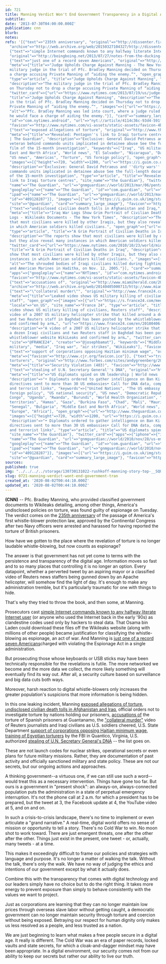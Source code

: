 ```yaml
---
id: 721
title: Manning Verdict Won't End Government Transparency in a Digital Age
subtitle: 
date: '2013-07-30T04:00:00.000Z'
publication: cnn
blurb: 
notes: 
refs: '[{"text"=>"235th anniversary", "original"=>"http://dissenter.firedoglake.com/2013/07/29/bradley-manning-to-be-convicted-on-a-day-of-significance-in-whistleblower-history/",
  "archive"=>"http://web.archive.org/web/20150327104327/http://dissenter.firedoglake.com/2013/07/29/bradley-manning-to-be-convicted-on-a-day-of-significance-in-whistleblower-history/"},
  {"text"=>"simple Internet commands known to any halfway literate Internet user",
  "original"=>"http://boingboing.net/2013/07/27/notes-from-the-ducking-stool.html"},
  {"text"=>"just one of a record seven Americans", "original"=>"http://www.nytimes.com/2013/07/19/us/judge-in-manning-case-allows-charge-of-aiding-the-enemy.html",
  "meta"=>{"title"=>"Judge Upholds Charge Against Manning - The New York Times", "description"=>"The
  military judge in the trial of Pfc. Bradley Manning decided on Thursday not to drop
  a charge accusing Private Manning of “aiding the enemy.”", "open_graph"=>{"url"=>"https://www.nytimes.com/2013/07/19/us/judge-in-manning-case-allows-charge-of-aiding-the-enemy.html",
  "type"=>"article", "title"=>"Judge Upholds Charge Against Manning", "images"=>[{"url"=>"https://static01.nyt.com/images/2013/07/19/us/alt-MANNING/alt-MANNING-articleLarge.jpg"}],
  "description"=>"The military judge in the trial of Pfc. Bradley Manning decided
  on Thursday not to drop a charge accusing Private Manning of “aiding the enemy.”"},
  "twitter_card"=>{"url"=>"https://www.nytimes.com/2013/07/19/us/judge-in-manning-case-allows-charge-of-aiding-the-enemy.html",
  "title"=>"Judge Upholds Charge Against Manning", "description"=>"The military judge
  in the trial of Pfc. Bradley Manning decided on Thursday not to drop a charge accusing
  Private Manning of “aiding the enemy.”", "images"=>[{"url"=>"https://static01.nyt.com/images/2013/07/19/us/alt-MANNING/alt-MANNING-articleLarge.jpg",
  "alt"=>"Pfc. Bradley Manning was led into court, where a judge ruled Thursday that
  he would face a charge of aiding the enemy."}], "card"=>"summary_large_image", "apps"=>{"googleplay"=>{"name"=>"NYTimes",
  "id"=>"com.nytimes.android", "url"=>"nyt://article/4114c36c-93d4-591f-a373-a63d31ec6f12"}}},
  "favicon"=>"http://www.nytimes.com/vi-assets/static-assets/favicon-4bf96cb6a1093748bf5b3c429accb9b4.ico"}},
  {"text"=>"exposed allegations of torture", "original"=>"http://www.theguardian.com/world/2013/mar/06/pentagon-iraqi-torture-centres-link",
  "meta"=>{"title"=>"Revealed: Pentagon''s link to Iraqi torture centres | World news
  | The Guardian", "description"=>"Exclusive: General David Petraeus and ''dirty wars''
  veteran behind commando units implicated in detainee abuse See the full-length documentary
  film of the 15-month investigation", "keywords"=>["Iraq", "US military", "Middle
  East and North Africa", "World news", "El Salvador", "Nicaragua", "David Petraeus",
  "US news", "Americas", "Torture", "US foreign policy"], "open_graph"=>{"url"=>"http://www.theguardian.com/world/2013/mar/06/pentagon-iraqi-torture-centres-link",
  "images"=>[{"height"=>720, "width"=>1200, "url"=>"https://i.guim.co.uk/img/static/sys-images/Guardian/Pix/audio/video/2013/3/6/1362538110743/Search-for-Steele---video-015.jpg?width=1200&height=630&quality=85&auto=format&fit=crop&overlay-align=bottom%2Cleft&overlay-width=100p&overlay-base64=L2ltZy9zdGF0aWMvb3ZlcmxheXMvdGctYWdlLTIwMTMucG5n&enable=upscale&s=33f76c92eef4783a1478521d1133ff69"}],
  "description"=>"Exclusive: General David Petraeus and ''dirty wars'' veteran behind
  commando units implicated in detainee abuse See the full-length documentary film
  of the 15-month investigation", "type"=>"article", "title"=>"Revealed: Pentagon''s
  link to Iraqi torture centres", "site_name"=>"the Guardian"}, "twitter_card"=>{"apps"=>{"iphone"=>{"id"=>"409128287",
  "name"=>"The Guardian", "url"=>"gnmguardian://world/2013/mar/06/pentagon-iraqi-torture-centres-link?contenttype=Article&source=twitter"},
  "googleplay"=>{"name"=>"The Guardian", "id"=>"com.guardian", "url"=>"guardian://www.theguardian.com/world/2013/mar/06/pentagon-iraqi-torture-centres-link"},
  "ipad"=>{"name"=>"The Guardian", "url"=>"gnmguardian://world/2013/mar/06/pentagon-iraqi-torture-centres-link?contenttype=Article&source=twitter",
  "id"=>"409128287"}}, "images"=>[{"url"=>"https://i.guim.co.uk/img/static/sys-images/Guardian/Pix/audio/video/2013/3/6/1362538110743/Search-for-Steele---video-015.jpg?width=1200&height=630&quality=85&auto=format&fit=crop&overlay-align=bottom%2Cleft&overlay-width=100p&overlay-base64=L2ltZy9zdGF0aWMvb3ZlcmxheXMvdGctYWdlLTIwMTMucG5n&s=f958a68d38c323f54f67462e5f6d8d57"}],
  "site"=>"@guardian", "card"=>"summary_large_image"}, "favicon"=>"https://assets.guim.co.uk/images/favicons/46bd2faa1ab438684a6d4528a655a8bd/32x32.ico"}},
  {"text"=>"undisclosed civilian death tolls in Afghanistan and Iraq,", "original"=>"http://www.nytimes.com/2010/10/23/world/middleeast/23casualties.html",
  "meta"=>{"title"=>"Iraq War Logs Show Grim Portrait of Civilian Deaths – Iraq War
  Logs - Wikileaks Documents - The New York Times", "description"=>"The reports show
  that most civilians were killed by other Iraqis, but they also reveal many instances
  in which American soldiers killed civilians.", "open_graph"=>{"url"=>"https://www.nytimes.com/2010/10/23/world/middleeast/23casualties.html",
  "type"=>"article", "title"=>"A Grim Portrait of Civilian Deaths in Iraq", "images"=>[{"url"=>"https://static01.nyt.com/newsgraphics/images/icons/defaultPromoCrop.png"}],
  "description"=>"The reports show that most civilians were killed by other Iraqis,
  but they also reveal many instances in which American soldiers killed civilians."},
  "twitter_card"=>{"url"=>"https://www.nytimes.com/2010/10/23/world/middleeast/23casualties.html",
  "title"=>"A Grim Portrait of Civilian Deaths in Iraq", "description"=>"The reports
  show that most civilians were killed by other Iraqis, but they also reveal many
  instances in which American soldiers killed civilians.", "images"=>[{"url"=>"https://static01.nyt.com/newsgraphics/images/icons/defaultCrop.png",
  "alt"=>"The shrouded bodies of Iraqi civilians killed during fighting between insurgents
  and American Marines in Haditha, on Nov. 12, 2005."}], "card"=>"summary_large_image",
  "apps"=>{"googleplay"=>{"name"=>"NYTimes", "id"=>"com.nytimes.android", "url"=>"nyt://article/ece59118-eaeb-5718-98ee-2c1079edd307"}}},
  "favicon"=>"http://www.nytimes.com/vi-assets/static-assets/favicon-4bf96cb6a1093748bf5b3c429accb9b4.ico"}},
  {"text"=>"accusations of", "original"=>"http://www.miamiherald.com/2010/12/25/1988286/wikileaks-how-us-tried-to-stop.html",
  "archive"=>"http://web.archive.org/web/20140405000713/http://www.miamiherald.com/2010/12/25/1988286/wikileaks-how-us-tried-to-stop.html"},
  {"text"=>"\"collateral murder\"", "original"=>"http://www.france24.com/en/20100406-leaked-video-shows-us-military-killing-civilians-reuters-staff",
  "meta"=>{"title"=>"Leaked video shows US military killing of civilians, Reuters
  staff", "open_graph"=>{"images"=>[{"url"=>"https://s.france24.com/media/display/1104a5d4-0aa3-11e9-ada5-005056bff430/w:1280/p:16x9/image-video-EN.jpg"}],
  "locale"=>"en_US", "site_name"=>"France 24", "type"=>"article", "title"=>"Leaked
  video shows US military killing of civilians, Reuters staff", "description"=>"A
  video of a 2007 US military helicopter strike that killed around a dozen Iraqi civilians
  and two Reuters staff in Baghdad has been posted by the whistleblower website WikiLeaks
  and confirmed by arm…", "url"=>"https://www.france24.com/en/20100406-leaked-video-shows-us-military-killing-civilians-reuters-staff"},
  "description"=>"A video of a 2007 US military helicopter strike that killed around
  a dozen Iraqi civilians and two Reuters staff in Baghdad has been posted by the
  whistleblower website WikiLeaks and confirmed by arm…", "twitter_card"=>{"card"=>"summary_large_image",
  "site"=>"@FRANCE24", "creator"=>"@josephbamat"}, "keywords"=>["Middle East", "US
  military", "media", "Iraq war", "air strikes", "WikiLeaks"], "favicon"=>"http://www.france24.com/favicon-16x16.png"}},
  {"text"=>"support of corporations opposing Haitian minimum wage", "original"=>"http://www.cjr.org/the_audit/a_pulled_scoop_shows_us_booste.php",
  "meta"=>{"favicon"=>"http://www.cjr.org/favicon.ico"}}, {"text"=>"training of Egyptian
  torturers", "original"=>"http://www.forbes.com/sites/andygreenberg/2011/01/28/wikileaks-drops-new-egypt-revelations-amid-protests-will-anyone-there-see-them/",
  "meta"=>{"title"=>"Security Violation (403)", "favicon"=>"http://www.forbes.com/favicon.ico"}},
  {"text"=>"stealing of U.N. Secretary General''s DNA", "original"=>"http://www.theguardian.com/world/2010/nov/28/us-embassy-cables-spying-un",
  "meta"=>{"title"=>"US diplomats spied on UN leadership | World news | The Guardian",
  "description"=>"• Diplomats ordered to gather intelligence on Ban Ki-moon• Secret
  directives sent to more than 30 US embassies• Call for DNA data, computer passwords
  and terrorist links", "keywords"=>["United Nations", "The US embassy cables", "US
  foreign policy", "US national security", "US news", "Democratic Republic of the
  Congo", "Uganda", "Rwanda", "Burundi", "World Health Organization", "Palestinian
  territories", "Hamas", "Gaza", "Burkina Faso", "Chad", "Mali", "Mauritania", "Niger",
  "Senegal", "Bulgaria", "Middle East and North Africa", "World news", "Ban Ki-moon",
  "Europe", "Africa"], "open_graph"=>{"url"=>"http://www.theguardian.com/world/2010/nov/28/us-embassy-cables-spying-un",
  "images"=>[{"height"=>720, "width"=>1200, "url"=>"https://i.guim.co.uk/img/static/sys-images/Guardian/Pix/pictures/2010/11/25/1290684760029/UN-secretary-general-Ban--007.jpg?width=1200&height=630&quality=85&auto=format&fit=crop&overlay-align=bottom%2Cleft&overlay-width=100p&overlay-base64=L2ltZy9zdGF0aWMvb3ZlcmxheXMvdGctYWdlLTIwMTAucG5n&enable=upscale&s=99ad52cf0b7c41582ffbc6999f023e48"}],
  "description"=>"• Diplomats ordered to gather intelligence on Ban Ki-moon• Secret
  directives sent to more than 30 US embassies• Call for DNA data, computer passwords
  and terrorist links", "type"=>"article", "title"=>"US diplomats spied on UN leadership",
  "site_name"=>"the Guardian"}, "twitter_card"=>{"apps"=>{"iphone"=>{"id"=>"409128287",
  "name"=>"The Guardian", "url"=>"gnmguardian://world/2010/nov/28/us-embassy-cables-spying-un?contenttype=Article&source=twitter"},
  "googleplay"=>{"name"=>"The Guardian", "id"=>"com.guardian", "url"=>"guardian://www.theguardian.com/world/2010/nov/28/us-embassy-cables-spying-un"},
  "ipad"=>{"name"=>"The Guardian", "url"=>"gnmguardian://world/2010/nov/28/us-embassy-cables-spying-un?contenttype=Article&source=twitter",
  "id"=>"409128287"}}, "images"=>[{"url"=>"https://i.guim.co.uk/img/static/sys-images/Guardian/Pix/pictures/2010/11/25/1290684760029/UN-secretary-general-Ban--007.jpg?width=1200&height=630&quality=85&auto=format&fit=crop&overlay-align=bottom%2Cleft&overlay-width=100p&overlay-base64=L2ltZy9zdGF0aWMvb3ZlcmxheXMvdGctYWdlLTIwMTAucG5n&s=222280746098d17404e661d376b6f818"}],
  "site"=>"@guardian", "card"=>"summary_large_image"}, "favicon"=>"https://assets.guim.co.uk/images/favicons/46bd2faa1ab438684a6d4528a655a8bd/32x32.ico"}}]'
sources: 
published: true
img: "../../../../storage/130730131022-rushkoff-manning-story-top-__SQUARESPACE_CACHEVERSION=1375231364318.jpg"
slug: 0721-manning-verdict-wont-end-government-tran
created_at: '2020-08-02T00:44:10.000Z'
updated_at: '2020-08-02T00:44:10.000Z'
---
```

**(CNN)** -- Pfc. Bradley Manning, who provided classified government documents to Wikileaks detailing, among other things, America's undisclosed policies on torture, was found guilty of espionage on Tuesday. The verdict comes on the [235th anniversary](http://dissenter.firedoglake.com/2013/07/29/bradley-manning-to-be-convicted-on-a-day-of-significance-in-whistleblower-history/) of the passage of America's first whistle-blower protection law, approved by the Continental Congress after two Navy officers were arrested and harassed for having reported the torture of British prisoners.

  
How have we gotten to the place where the revelation of torture is no longer laudable whistle-blowing, but now counts as espionage?

The answer is that government has not yet come to terms with the persistence and transparency of the digital age. Information moves so fast and to so many places that controlling it is no longer an option. Every datapoint, whether a perverted tweet by an aspiring mayor or a classified video of Reuters news staffers being gunned down by an Apache helicopter, will somehow find the light of day. It's enough to make any administration tremble, but it's particularly traumatic for one with things to hide.

That's why they tried to throw the book, and then some, at Manning.

Prosecutors cast [simple Internet commands known to any halfway literate Internet user](http://boingboing.net/2013/07/27/notes-from-the-ducking-stool.html) (or anyone who used the Internet back in the early '90s) as clandestine codes used only by hackers to steal data. That Osama bin Laden could download these files off the Wikileaks website (along with millions of other people) became justification for classifying the whistle-blowing as espionage, an act of war. And Manning is [just one of a record seven Americans](http://www.nytimes.com/2013/07/19/us/judge-in-manning-case-allows-charge-of-aiding-the-enemy.html)charged with violating the Espionage Act in a single administration.

But prosecuting those whose keyboards or USB sticks may have been technically responsible for the revelations is futile. The more networked we become and the more data we collect, the more likely something will eventually find its way out. After all, a security culture based on surveillance and big data cuts both ways.

Moreover, harsh reaction to digital whistle-blowers only increases the greater population's suspicions that more information is being hidden.

In this one leaking incident, Manning [exposed allegations of torture](http://www.theguardian.com/world/2013/mar/06/pentagon-iraqi-torture-centres-link), [undisclosed civilian death tolls in Afghanistan and Iraq,](http://www.nytimes.com/2010/10/23/world/middleeast/23casualties.html) official orders not to investigate torture by nations holding our prisoners, [accusations of](http://www.miamiherald.com/2010/12/25/1988286/wikileaks-how-us-tried-to-stop.html) the torture of Spanish prisoners at Guantanamo, the ["collateral murder"](http://www.france24.com/en/20100406-leaked-video-shows-us-military-killing-civilians-reuters-staff) video of Reuters journalists and Iraqi civilians as U.S. soldiers cheered, U.S. State Department [support of corporations opposing Haitian minimum wage](http://www.cjr.org/the_audit/a_pulled_scoop_shows_us_booste.php), [training of Egyptian torturers](http://www.forbes.com/sites/andygreenberg/2011/01/28/wikileaks-drops-new-egypt-revelations-amid-protests-will-anyone-there-see-them/) by the FBI in Quantico, Virginia, U.S. authorized [stealing of U.N. Secretary General's DNA](http://www.theguardian.com/world/2010/nov/28/us-embassy-cables-spying-un) -- the list goes on.

These are not launch codes for nuclear strikes, operational secrets or even plans for future military missions. Rather, they are documentation of past activity and officially sanctioned military and state policy. These are not our secrets, but our ongoing actions and approaches.

A thinking government--a virtuous one, if we can still use such a word--would treat this as a necessary intervention. Things have gone too far. But ours is a government in "present shock": an always-on, always-connected population puts the administration in a state of perpetual emergency interruption. It's not the phone call at 2 a.m. for which a president has to be prepared, but the tweet at 3, the Facebook update at 4, the YouTube video at 5, and on and on.

In such a crisis-to-crisis landscape, there's no time to implement or even articulate a "grand narrative." A real-time, digital world offers no sense of mission or opportunity to tell a story. There's no Cold War to win. No moon shot to work toward. There are just emergent threats, one after the other after the other. Things just exist in the present, one tweet - or, actually, many tweets - at a time.

This makes it exceedingly difficult to frame our policies and strategies with language and purpose. It's no longer a matter of walking the talk. Without the talk, there's only the walk. We have no way of judging the ethics and intentions of our government except by what it actually does.

Combine this with the transparency that comes with digital technology and our leaders simply have no choice but to do the right thing. It takes more energy to prevent exposure than simply to behave consistently with the values we want to project.

Just as corporations are learning that they can no longer maintain low prices through overseas slave labor without getting caught, a democratic government can no longer maintain security through torture and coercion without being exposed. Betraying our respect for human dignity only makes us less resolved as a people, and less trusted as a nation.

We are just beginning to learn what makes a free people secure in a digital age. It really is different. The Cold War was an era of paper records, locked vaults and state secrets, for which a cloak-and-dagger mindset may have been appropriate. In a digital environment, our security comes not from our ability to keep our secrets but rather our ability to live our truth.
